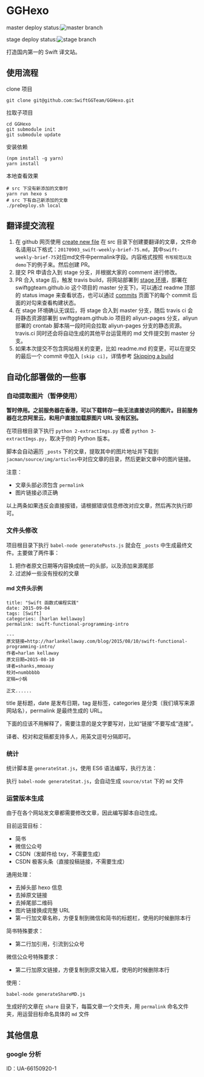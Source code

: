 # GGHexo

master deploy status:![master branch](https://travis-ci.org/SwiftGGTeam/GGHexo.svg?branch=master)

stage deploy status:![stage branch](https://travis-ci.org/SwiftGGTeam/GGHexo.svg?branch=stage)

打造国内第一的 Swift 译文站。

## 使用流程

clone 项目

    git clone git@github.com:SwiftGGTeam/GGHexo.git

拉取子项目

    cd GGHexo
    git submodule init
    git submodule update

安装依赖  

    (npm install -g yarn)
    yarn install

本地查看效果 

```shell
# src 下没有新添加的文章时
yarn run hexo s
# src 下有自己新添加的文章
./preDeploy.sh local
```

## 翻译提交流程

1. 在 github 网页使用 [create new file](https://github.com/SwiftGGTeam/GGHexo/new/stage/src) 在 src 目录下创建要翻译的文章，文件命名请用以下格式：`20170903_swift-weekly-brief-75.md`，其中`swift-weekly-brief-75`对应md文件中permalink字段。内容格式按照 `书写规范以及 demo`下的例子来。然后创建 PR。
2. 提交 PR 申请合入到 stage 分支，并根据大家的 comment 进行修改。
3. PR 合入 stage 后，触发 travis build，将网站部署到 [stage 环境](http://pages.swift.gg)，部署在 swiftggteam.github.io 这个项目的 master 分支下)，可以通过 readme 顶部的 status image 来查看状态，也可以通过 [commits](https://github.com/SwiftGGTeam/GGHexo/commits/stage) 页面下的每个 commit 后面的对勾来查看构建状态。
4. 在 stage 环境确认无误后，将 stage 合入到 master 分支，随后 travis ci 会将静态资源部署到 swiftggteam.github.io 项目的 aliyun-pages 分支，aliyun 部署的 crontab 脚本隔一段时间会拉取 aliyun-pages 分支的静态资源。travis.ci 同时还会将自动生成的其他平台运营用的 md 文件提交到 master 分支。
5. 如果本次提交不包含网站相关的变更，比如 readme.md 的变更，可以在提交的最后一个 commit 中加入 `[skip ci]`，详情参考 [Skipping a build](https://docs.travis-ci.com/user/customizing-the-build#Skipping-a-build)

## 自动化部署做的一些事

###  自动提取图片（暂停使用）

**暂时停用。之前服务器在香港，可以下载转存一些无法直接访问的图片。目前服务器在北京阿里云，和用户直接加载原图片 URL 没有区别。**

在项目根目录下执行 `python 2-extractImgs.py` 或者 `python 3-extractImgs.py`，取决于你的 Python 版本。

脚本会自动遍历 `_posts` 下的文章，提取其中的图片地址并下载到`jacman/source/img/articles`中对应文章的目录，然后更新文章中的图片链接。

注意：

- 文章头部必须包含 `permalink`
- 图片链接必须正确

以上两条如果违反会直接报错，请根据错误信息修改对应文章，然后再次执行即可。

### 文件头修改

项目根目录下执行 `babel-node generatePosts.js` 就会在 `_posts` 中生成最终文件。主要做了两件事：

1. 把作者原文日期等内容换成统一的头部，以及添加来源尾部
2. 过滤掉一些没有授权的文章

#### md 文件头示例

```
title: "Swift 函数式编程实践"
date: 2015-09-04
tags: [Swift]
categories: [harlan kellaway]
permalink: swift-functional-programming-intro

---
原文链接=http://harlankellaway.com/blog/2015/08/10/swift-functional-programming-intro/
作者=harlan kellaway
原文日期=2015-08-10
译者=shanks,mmoaay
校对=numbbbbb
定稿=小锅

正文......
```

title 是标题，date 是发布日期，tag 是标签，categories 是分类（我们填写来源网站名），permalink 是最终生成的 URL。

下面的应该不用解释了，需要注意的是文字要写对，比如“链接”不要写成“连接”。

译者、校对和定稿都支持多人，用英文逗号分隔即可。

### 统计

统计脚本是 `generateStat.js`，使用 ES6 语法编写，执行方法：

执行 `babel-node generateStat.js`，会自动生成 `source/stat` 下的 `md` 文件

### 运营版本生成

由于在各个网站发文章都需要修改文章，因此编写脚本自动生成。

目前运营目标：

- 简书
- 微信公众号
- CSDN（发邮件给 txy，不需要生成）
- CSDN 极客头条（直接投稿链接，不需要生成）

通用处理：

- 去掉头部 hexo 信息
- 去掉原文链接
- 去掉尾部二维码
- 图片链接换成完整 URL
- 第一行加文章名称，方便复制到微信和简书的标题栏，使用的时候删除本行

简书特殊要求：

- 第二行加引用，引流到公众号

微信公众号特殊要求：

- 第二行加原文链接，方便复制到原文输入框，使用的时候删除本行

使用：

`babel-node generateShareMD.js`

生成好的文章在 `share` 目录下，每篇文章一个文件夹，用 `permalink` 命名文件夹，用运营目标命名具体的 `md` 文件

## 其他信息

### google 分析

ID：UA-66150920-1
